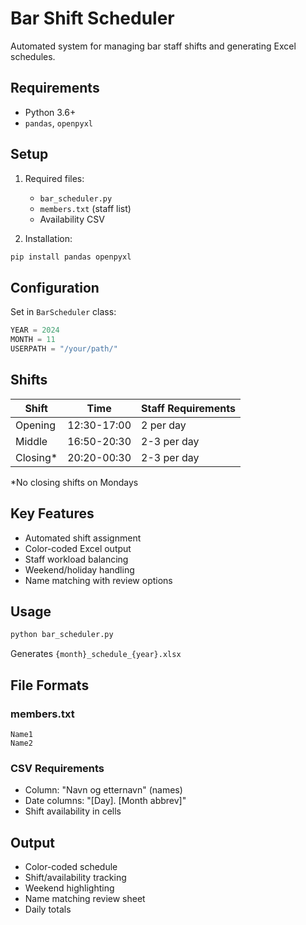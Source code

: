 # Bar Shift Scheduler

Automated system for managing bar staff shifts and generating Excel schedules.

## Requirements
- Python 3.6+
- `pandas`, `openpyxl`

## Setup
1. Required files:
   - `bar_scheduler.py`
   - `members.txt` (staff list)
   - Availability CSV

2. Installation:
```bash
pip install pandas openpyxl
```

## Configuration
Set in `BarScheduler` class:
```python
YEAR = 2024
MONTH = 11
USERPATH = "/your/path/"
```

## Shifts
| Shift    | Time         | Staff Requirements |
|----------|-------------|-------------------|
| Opening  | 12:30-17:00 | 2 per day      |
| Middle   | 16:50-20:30 | 2-3 per day      |
| Closing* | 20:20-00:30 | 2-3 per day      |
*No closing shifts on Mondays

## Key Features
- Automated shift assignment
- Color-coded Excel output
- Staff workload balancing
- Weekend/holiday handling
- Name matching with review options

## Usage
```bash
python bar_scheduler.py
```
Generates `{month}_schedule_{year}.xlsx`

## File Formats

### members.txt
```
Name1
Name2
```

### CSV Requirements
- Column: "Navn og etternavn" (names)
- Date columns: "[Day]. [Month abbrev]"
- Shift availability in cells

## Output
- Color-coded schedule
- Shift/availability tracking
- Weekend highlighting
- Name matching review sheet
- Daily totals